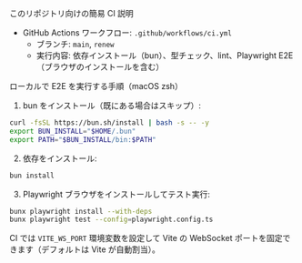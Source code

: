 このリポジトリ向けの簡易 CI 説明

- GitHub Actions ワークフロー: `.github/workflows/ci.yml`
  - ブランチ: `main`, `renew`
  - 実行内容: 依存インストール（bun）、型チェック、lint、Playwright E2E（ブラウザのインストールを含む）

ローカルで E2E を実行する手順（macOS zsh）

1. bun をインストール（既にある場合はスキップ）:

```bash
curl -fsSL https://bun.sh/install | bash -s -- -y
export BUN_INSTALL="$HOME/.bun"
export PATH="$BUN_INSTALL/bin:$PATH"
```

2. 依存をインストール:

```bash
bun install
```

3. Playwright ブラウザをインストールしてテスト実行:

```bash
bunx playwright install --with-deps
bunx playwright test --config=playwright.config.ts
```

CI では `VITE_WS_PORT` 環境変数を設定して Vite の WebSocket ポートを固定できます（デフォルトは Vite が自動割当）。
